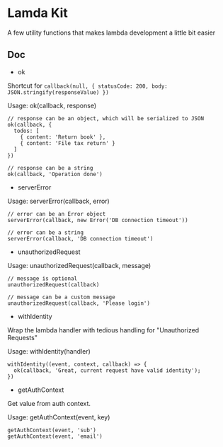 # Lamda Kit

A few utility functions that makes lambda development a little bit easier

## Doc

- ok

Shortcut for `callback(null, { statusCode: 200, body: JSON.stringify(responseValue) })`


Usage: ok(callback, response)

```
// response can be an object, which will be serialized to JSON
ok(callback, { 
  todos: [ 
    { content: 'Return book' },
    { content: 'File tax return' }
  ] 
})

// response can be a string
ok(callback, 'Operation done')
```

- serverError

Usage: serverError(callback, error)

```
// error can be an Error object
serverError(callback, new Error('DB connection timeout'))

// error can be a string
serverError(callback, 'DB connection timeout')
```

- unauthorizedRequest

Usage: unauthorizedRequest(callback, message)

```
// message is optional
unauthorizedRequest(callback)

// message can be a custom message
unauthorizedRequest(callback, 'Please login')
```

- withIdentity

Wrap the lambda handler with tedious handling for "Unauthorized Requests"

Usage: withIdentity(handler)

```
withIdentity((event, context, callback) => {
  ok(callback, 'Great, current request have valid identity');
})
```

- getAuthContext

Get value from auth context.

Usage: getAuthContext(event, key)

```
getAuthContext(event, 'sub')
getAuthContext(event, 'email')
```
